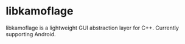 # libkamoflage
libkamoflage is a lightweight GUI abstraction layer for C++. Currently supporting Android.
